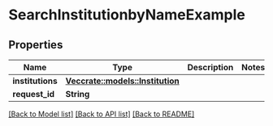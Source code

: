# SearchInstitutionbyNameExample

## Properties

Name | Type | Description | Notes
------------ | ------------- | ------------- | -------------
**institutions** | [**Vec<crate::models::Institution>**](Institution.md) |  | 
**request_id** | **String** |  | 

[[Back to Model list]](../README.md#documentation-for-models) [[Back to API list]](../README.md#documentation-for-api-endpoints) [[Back to README]](../README.md)


